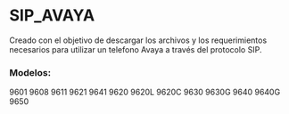 # SIP_AVAYA

Creado con el objetivo de descargar los archivos y los requerimientos necesarios para utilizar un telefono Avaya a través del protocolo SIP.

### Modelos:
9601 
9608 
9611 
9621
9641
9620
9620L
9620C
9630
9630G
9640
9640G
9650  
